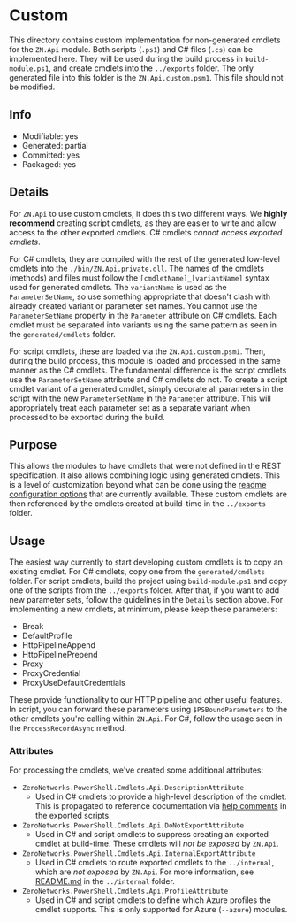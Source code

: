# Custom
This directory contains custom implementation for non-generated cmdlets for the `ZN.Api` module. Both scripts (`.ps1`) and C# files (`.cs`) can be implemented here. They will be used during the build process in `build-module.ps1`, and create cmdlets into the `../exports` folder. The only generated file into this folder is the `ZN.Api.custom.psm1`. This file should not be modified.

## Info
- Modifiable: yes
- Generated: partial
- Committed: yes
- Packaged: yes

## Details
For `ZN.Api` to use custom cmdlets, it does this two different ways. We **highly recommend** creating script cmdlets, as they are easier to write and allow access to the other exported cmdlets. C# cmdlets *cannot access exported cmdlets*.

For C# cmdlets, they are compiled with the rest of the generated low-level cmdlets into the `./bin/ZN.Api.private.dll`. The names of the cmdlets (methods) and files must follow the `[cmdletName]_[variantName]` syntax used for generated cmdlets. The `variantName` is used as the `ParameterSetName`, so use something appropriate that doesn't clash with already created variant or parameter set names. You cannot use the `ParameterSetName` property in the `Parameter` attribute on C# cmdlets. Each cmdlet must be separated into variants using the same pattern as seen in the `generated/cmdlets` folder.

For script cmdlets, these are loaded via the `ZN.Api.custom.psm1`. Then, during the build process, this module is loaded and processed in the same manner as the C# cmdlets. The fundamental difference is the script cmdlets use the `ParameterSetName` attribute and C# cmdlets do not. To create a script cmdlet variant of a generated cmdlet, simply decorate all parameters in the script with the new `ParameterSetName` in the `Parameter` attribute. This will appropriately treat each parameter set as a separate variant when processed to be exported during the build.

## Purpose
This allows the modules to have cmdlets that were not defined in the REST specification. It also allows combining logic using generated cmdlets. This is a level of customization beyond what can be done using the [readme configuration options](https://github.com/Azure/autorest/blob/master/docs/powershell/options.md) that are currently available. These custom cmdlets are then referenced by the cmdlets created at build-time in the `../exports` folder.

## Usage
The easiest way currently to start developing custom cmdlets is to copy an existing cmdlet. For C# cmdlets, copy one from the `generated/cmdlets` folder. For script cmdlets, build the project using `build-module.ps1` and copy one of the scripts from the `../exports` folder. After that, if you want to add new parameter sets, follow the guidelines in the `Details` section above. For implementing a new cmdlets, at minimum, please keep these parameters:
- Break
- DefaultProfile
- HttpPipelineAppend
- HttpPipelinePrepend
- Proxy
- ProxyCredential
- ProxyUseDefaultCredentials

These provide functionality to our HTTP pipeline and other useful features. In script, you can forward these parameters using `$PSBoundParameters` to the other cmdlets you're calling within `ZN.Api`. For C#, follow the usage seen in the `ProcessRecordAsync` method.

### Attributes
For processing the cmdlets, we've created some additional attributes:
- `ZeroNetworks.PowerShell.Cmdlets.Api.DescriptionAttribute`
  - Used in C# cmdlets to provide a high-level description of the cmdlet. This is propagated to reference documentation via [help comments](https://docs.microsoft.com/powershell/module/microsoft.powershell.core/about/about_comment_based_help) in the exported scripts.
- `ZeroNetworks.PowerShell.Cmdlets.Api.DoNotExportAttribute`
  - Used in C# and script cmdlets to suppress creating an exported cmdlet at build-time. These cmdlets will *not be exposed* by `ZN.Api`.
- `ZeroNetworks.PowerShell.Cmdlets.Api.InternalExportAttribute`
  - Used in C# cmdlets to route exported cmdlets to the `../internal`, which are *not exposed* by `ZN.Api`. For more information, see [README.md](../internal/README.md) in the `../internal` folder.
- `ZeroNetworks.PowerShell.Cmdlets.Api.ProfileAttribute`
  - Used in C# and script cmdlets to define which Azure profiles the cmdlet supports. This is only supported for Azure (`--azure`) modules.